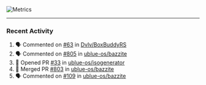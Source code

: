 ![Metrics](https://metrics.lecoq.io/KyleGospo?template=classic&base=header%2C%20activity%2C%20community%2C%20repositories%2C%20metadata&base.indepth=false&base.hireable=false&base.skip=false&config.timezone=America%2FLos_Angeles)

---
### Recent Activity
<!--START_SECTION:activity-->
1. 🗣 Commented on [#63](https://github.com/Dvlv/BoxBuddyRS/pull/63#issuecomment-1962766394) in [Dvlv/BoxBuddyRS](https://github.com/Dvlv/BoxBuddyRS)
2. 🗣 Commented on [#805](https://github.com/ublue-os/bazzite/pull/805#issuecomment-1962755503) in [ublue-os/bazzite](https://github.com/ublue-os/bazzite)
3. 💪 Opened PR [#33](https://github.com/ublue-os/isogenerator/pull/33) in [ublue-os/isogenerator](https://github.com/ublue-os/isogenerator)
4. 🎉 Merged PR [#803](https://github.com/ublue-os/bazzite/pull/803) in [ublue-os/bazzite](https://github.com/ublue-os/bazzite)
5. 🗣 Commented on [#109](https://github.com/ublue-os/bazzite/issues/109#issuecomment-1962299677) in [ublue-os/bazzite](https://github.com/ublue-os/bazzite)
<!--END_SECTION:activity-->
